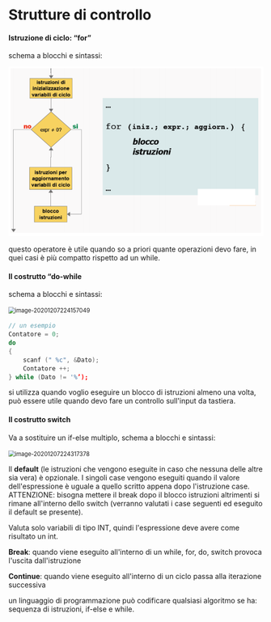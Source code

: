 # Strutture di controllo

#### Istruzione di ciclo: “for”

schema a blocchi e sintassi: 

<img src=".\image\image-20201207223822742.png" alt="image-20201207223822742" style="zoom:80%;" />


questo operatore è utile quando so a priori quante operazioni devo fare, in quei casi è più compatto rispetto ad un while.



#### Il costrutto “do-while

schema a blocchi e sintassi:

<img src="C:\Users\stefi\OneDrive\Documenti\unitn\programmazione 1\teoria\appunti\image\image-20201207224157049.png" alt="image-20201207224157049" style="zoom:80%;" />

```c++
// un esempio
Contatore = 0;
do
{
    scanf (" %c", &Dato);
    Contatore ++;
} while (Dato != '%’);
```

si utilizza quando voglio eseguire un blocco di istruzioni almeno una volta, può essere utile quando devo fare un controllo sull'input da tastiera.



#### Il costrutto switch

Va a sostituire un if-else multiplo, schema a blocchi e sintassi:

<img src="C:\Users\stefi\OneDrive\Documenti\unitn\programmazione 1\teoria\appunti\image\image-20201207224317378.png" alt="image-20201207224317378" style="zoom:80%;" />

Il **default** (le istruzioni che vengono eseguite in caso che nessuna delle altre sia vera) è opzionale. I singoli case vengono eseguiti quando il valore dell'espressione è uguale a quello scritto appena dopo l'istruzione case. ATTENZIONE: bisogna mettere il break dopo il blocco istruzioni altrimenti si rimane all'interno dello switch (verranno valutati i case seguenti ed eseguito il default se presente).

Valuta solo variabili di tipo INT, quindi l'espressione deve avere come risultato un int.

**Break**: quando viene eseguito all'interno di un while, for, do, switch provoca l'uscita dall'istruzione

**Continue**:  quando viene eseguito all'interno di un ciclo passa alla iterazione successiva

un linguaggio di programmazione può codificare qualsiasi algoritmo se ha: sequenza di istruzioni, if-else e while.
